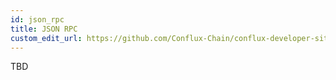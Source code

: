 ```yaml
---
id: json_rpc
title: JSON RPC
custom_edit_url: https://github.com/Conflux-Chain/conflux-developer-site/blob/master/docs/sdk/en/json_rpc.md
---
```

TBD
